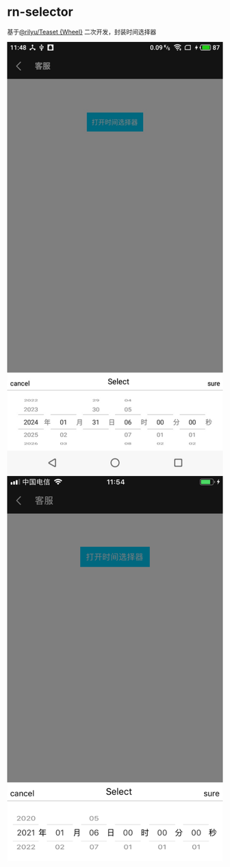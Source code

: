 # rn-selector
基于[@rilyu/Teaset {Wheel}](https://github.com/rilyu/teaset/blob/master/components/Wheel/Wheel.js) 二次开发，封装时间选择器

![Image text](src/res/android.png)
![Image text](src/res/ios.png)

